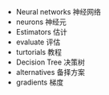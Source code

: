 
+ Neural networks 神经网络
+ neurons 神经元
+ Estimators 估计
+ evaluate 评估
+ turtorials 教程
+ Decision Tree 决策树
+ alternatives 备择方案
+ gradients 梯度